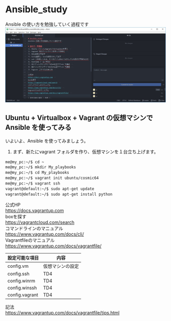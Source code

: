 # Ansible_study
Ansible の使い方を勉強していく過程です
<img src="images/atom.jpg">

## Ubuntu + Virtualbox + Vagrant の仮想マシンでAnsible を使ってみる
いよいよ、Ansible を使ってみましょう。  

1. まず、新たにvagrant フォルダを作り、仮想マシンを１台立ち上げます。  
```sh
me@my_pc:~/$ cd ~  
me@my_pc:~/$ mkdir My_playbooks  
me@my_pc:~/$ cd My_playbooks  
me@my_pc:~/$ vagrant init ubuntu/cosmic64  
me@my_pc:~/$ vagrant ssh  
vagrant@default:~/$ sudo apt-get update  
vagrant@default:~/$ sudo apt-get install python  
```

公式HP  
https://docs.vagrantup.com  
boxを探す  
https://vagrantcloud.com/search  
コマンドラインのマニュアル  
https://www.vagrantup.com/docs/cli/  
Vagrantfileのマニュアル  
https://www.vagrantup.com/docs/vagrantfile/  

 設定可能な項目 | 内容
----|----
 config.vm | 仮想マシンの設定
 config.ssh | TD4
 config.winrm | TD4
 config.winssh | TD4
 config.vagrant | TD4

記法  
https://www.vagrantup.com/docs/vagrantfile/tips.html  
